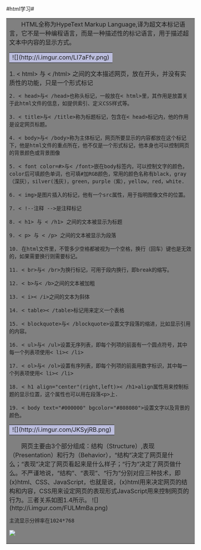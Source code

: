 #html学习#
<table><tr><td bgcolor=gray> 
　　HTML全称为HypeText Markup Language,译为超文本标记语言，它不是一种编程语言，而是一种描述性的标记语言，用于描述超文本中内容的显示方式。
<table><tr><td bgcolor=bbbddd> 
![](http://i.imgur.com/LI7aFfv.png) 
</tr></table>
    1. < html> 与 < /html> 之间的文本描述网页，放在开头，并没有实质性的功能，只是一个形式标记

	2. < head>与< /head>也称头标记，一般放在< html>里，其作用是放置关于此html文件的信息，如提供索引、定义CSS样式等。
		
	3. < title>与< /title>称为标题标记，包含在< head>标记内，他的作用是设定网页标题。
		
	4. < body>与< /body>称为主体标记，网页所要显示的内容都放在这个标记下，他是html文件的重点所在，他不仅是一个形式标记，他本身也可以控制网页的背景颜色或背景图像
		
    5. < font color=#>与< /font>嵌在body标签内，可以控制文字的颜色，color后可填颜色单词，也可填#加RGB颜色，常用的颜色名称有black，gray（深灰），silver(浅灰)，green，purple（紫），yellow，red，white.
			
    6. < img>是图片插入的标记，他有一个src属性，用于指明图像文件的位置。
		
	7. < !--注释 -->是注释标记
		
	8. < h1> 与 < /h1> 之间的文本被显示为标题
		    
	9. < p> 与 < /p> 之间的文本被显示为段落
		
	10. 在html文件里，不管多少空格都被视为一个空格，换行（回车）键也是无效的，如果需要换行则需要标记。
			
	11. < br>与< /br>为换行标记，可用于段内换行，即break的缩写。
		
    12. < b>与< /b>之间的文本被加粗
			
    13. < i>< /i>之间的文本为斜体
		
    14. < table>< /table>标记用来定义一个表格
    
    15. < blockquote>与< /blockquote>设置文字段落的缩进，比如显示引用的内容。
    
	16. < ul>与< /ul>设置无序列表，即每个列项的前面有一个圆点符号，其中每一个列表项使用< li>< /li>
	
	17. < ol>与< /ol>设置有序列表，即每个列项的前面用数字标识，其中每一个列表项使用< li>< /li>
			
    18. < h1 align="center"(right,left)>< /h1>align属性用来控制标题的显示位置，这个属性也可以用在段落<p>上.
    
	19. < body text="#000000" bgcolor="#808080">设置文字以及背景的颜色。
<table><tr><td bgcolor=bbbddd> 
![](http://i.imgur.com/JKSyjRB.png)
</tr></table>
    　　网页主要由3个部分组成：结构（Structure）,表现（Presentation）和行为（Behavior），“结构”决定了网页是什么；“表现”决定了网页看起来是什么样子；“行为”决定了网页做什么。不严谨地说，“结构”、“表现”、“行为”分别对应三种技术，即(x)html、CSS、JavaScript，也就是说，(x)html用来决定网页的结构和内容，CSS用来设定网页的表现形式JavaScript用来控制网页的行为。三者关系如图1.4所示。
![](http://i.imgur.com/FULMmBa.png)

    主流显示分辨率在1024*768
![](http://i.imgur.com/o8YHbDf.png)



</tr></table>
